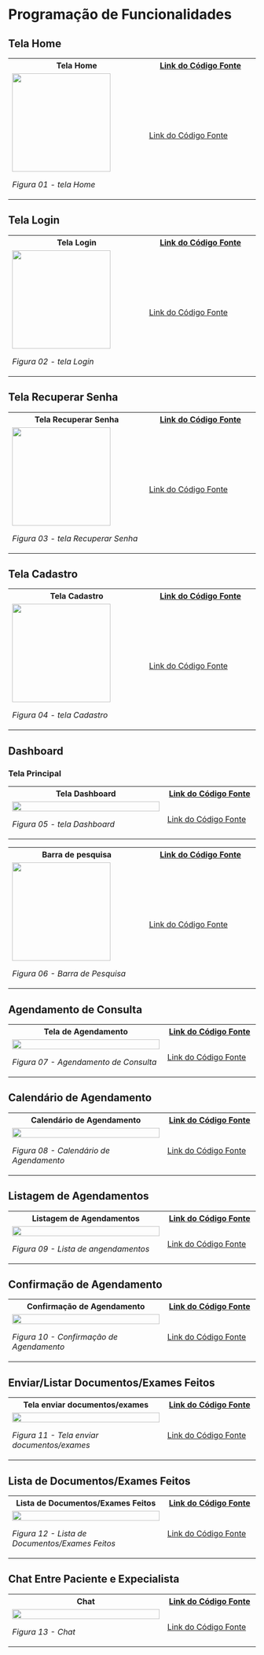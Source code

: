 # Programação de Funcionalidades

## Tela Home

<table>
    <tr>
       <th>Tela Home</th>
       <th><a href="https://github.com/ICEI-PUC-Minas-PMV-ADS/pmv-ads-2023-2-e3-proj-mov-t6-medconnect/blob/main/src/medconnect-expo/src/screens/Home/HomeScreen.tsx">Link do Código Fonte</a></th>       
    </tr>
    <tr>
    <td width="300" >
        <img width="200"  src="./img/programacao/Home.png">

_Figura 01 - tela Home_

</td>
<td width="300" >
<a href="https://github.com/ICEI-PUC-Minas-PMV-ADS/pmv-ads-2023-2-e3-proj-mov-t6-medconnect/blob/main/src/medconnect-expo/src/screens/Home/HomeScreen.tsx">Link do Código Fonte</a>
</td>
</tr>

</table>

## Tela Login

<table>
    <tr>
       <th>Tela Login</th>
       <th><a href="https://github.com/ICEI-PUC-Minas-PMV-ADS/pmv-ads-2023-2-e3-proj-mov-t6-medconnect/blob/main/src/medconnect-expo/src/screens/Login/Login.tsx">Link do Código Fonte</a></th>       
    </tr>
    <tr>
    <td width="300" >
        <img width="200"  src="./img/programacao/login.png">

_Figura 02 - tela Login_

</td>
<td width="300" >
<a href="https://github.com/ICEI-PUC-Minas-PMV-ADS/pmv-ads-2023-2-e3-proj-mov-t6-medconnect/blob/main/src/medconnect-expo/src/screens/Login/Login.tsx">Link do Código Fonte</a>
</td>
</tr>

</table>

## Tela Recuperar Senha

<table>
    <tr>
       <th>Tela Recuperar Senha</th>
       <th><a href="https://github.com/ICEI-PUC-Minas-PMV-ADS/pmv-ads-2023-2-e3-proj-mov-t6-medconnect/blob/main/src/medconnect-expo/src/screens/RecoverPassword/RecoverPassword.tsx">Link do Código Fonte</a></th>       
    </tr>
    <tr>
    <td width="300" >
        <img width="200"  src="./img/programacao/RecoverPassword.png">

_Figura 03 - tela Recuperar Senha_

</td>
<td width="300" >
<a href="https://github.com/ICEI-PUC-Minas-PMV-ADS/pmv-ads-2023-2-e3-proj-mov-t6-medconnect/blob/main/src/medconnect-expo/src/screens/Login/Login.tsx">Link do Código Fonte</a>
</td>
</tr>

</table>

## Tela Cadastro

<table>
    <tr>
       <th>Tela Cadastro</th>
       <th><a href="https://github.com/ICEI-PUC-Minas-PMV-ADS/pmv-ads-2023-2-e3-proj-mov-t6-medconnect/blob/main/src/medconnect-expo/src/screens/Register/Register.jsx">Link do Código Fonte</a></th>       
    </tr>
    <tr>
    <td width="300" >
        <img width="200"  src="./img/programacao/Cadastro.png">

_Figura 04 - tela Cadastro_

</td>
<td width="300" >
<a href="https://github.com/ICEI-PUC-Minas-PMV-ADS/pmv-ads-2023-2-e3-proj-mov-t6-medconnect/blob/main/src/medconnect-expo/src/screens/Register/Register.jsx">Link do Código Fonte</a>
</td>
</tr>

</table>

## Dashboard

### Tela Principal

<table>
    <tr>
       <th>Tela Dashboard</th>
       <th><a href="https://github.com/ICEI-PUC-Minas-PMV-ADS/pmv-ads-2023-2-e3-proj-mov-t6-medconnect/blob/main/src/medconnect-expo/src/screens/Dashboard/Dashboard.tsx">Link do Código Fonte</a></th>       
    </tr>
    <tr>
    <td width="300" >
       <img width="300" height="100%"  src="./img/programacao/dashboardFonte.png">

_Figura 05 - tela Dashboard_

</td>
<td width="300" >
<a href="https://github.com/ICEI-PUC-Minas-PMV-ADS/pmv-ads-2023-2-e3-proj-mov-t6-medconnect/blob/main/src/medconnect-expo/src/screens/Dashboard/Dashboard.tsx">Link do Código Fonte</a></th>

</td>
</tr>

</table>

<table>
    <tr>
       <th>Barra de pesquisa</th>
       <th><a href="https://github.com/pauloosilas/pmv-ads-2023-2-e3-proj-mov-t6-medconnect/blob/main/src/medconnectapp/src/components/Search/Search.tsx">Link do Código Fonte</a></span></th>       
    </tr>
    <tr>
    <td width="300" >
        <img width="200"  src="./img/Prototipo/barrapesquisa.png">

_Figura 06 - Barra de Pesquisa_

</td>
 
<td width="300" >
<a href="https://github.com/ICEI-PUC-Minas-PMV-ADS/pmv-ads-2023-2-e3-proj-mov-t6-medconnect/blob/main/src/medconnectapp/src/components/header/HeaderContainer/HeaderContainer.tsx">Link do Código Fonte</a></th>

</td>
</tr>

</table>


## Agendamento de Consulta

<table>
    <tr>
       <th>Tela de Agendamento</th>
       <th><a href="https://github.com/ICEI-PUC-Minas-PMV-ADS/pmv-ads-2023-2-e3-proj-mov-t6-medconnect/blob/main/src/medconnectapp/src/screens/Appointment/Appointment.tsx">Link do Código Fonte</a></th>       
    </tr>
    <tr>
    <td width="300" >
       <img width="300" height="100%"  src="./img/programacao/Agendamento.png">

_Figura 07 - Agendamento de Consulta_

</td>
<td width="300" >
<a href="https://github.com/ICEI-PUC-Minas-PMV-ADS/pmv-ads-2023-2-e3-proj-mov-t6-medconnect/blob/main/src/medconnectapp/src/screens/Appointment/Appointment.tsx">Link do Código Fonte</a></th>

</td>
</tr>

</table>


## Calendário de Agendamento

<table>
    <tr>
       <th>Calendário de Agendamento</th>
       <th><a href="https://github.com/ICEI-PUC-Minas-PMV-ADS/pmv-ads-2023-2-e3-proj-mov-t6-medconnect/blob/main/src/medconnectapp/src/components/Calendar/Calendar.tsx">Link do Código Fonte</a></th>       
    </tr>
    <tr>
    <td width="300" >
       <img width="300" height="100%"  src="./img/programacao/Calendario.png">

_Figura 08 - Calendário de Agendamento_

</td>
<td width="300" >
<a href="https://github.com/ICEI-PUC-Minas-PMV-ADS/pmv-ads-2023-2-e3-proj-mov-t6-medconnect/blob/main/src/medconnectapp/src/components/Calendar/Calendar.tsx">Link do Código Fonte</a></th>

</td>
</tr>

</table>



## Listagem de Agendamentos

<table>
    <tr>
       <th>Listagem de Agendamentos</th>
       <th><a href="https://github.com/ICEI-PUC-Minas-PMV-ADS/pmv-ads-2023-2-e3-proj-mov-t6-medconnect/blob/main/src/medconnectapp/src/screens/AppointmentHistory/AppointmentHistory.tsx">Link do Código Fonte</a></th>       
    </tr>
    <tr>
    <td width="300" >
       <img width="300" height="100%"  src="./img/programacao/ListaAngendamentos.png">

_Figura 09 - Lista de angendamentos_

</td>
<td width="300" >
<a href="https://github.com/ICEI-PUC-Minas-PMV-ADS/pmv-ads-2023-2-e3-proj-mov-t6-medconnect/blob/main/src/medconnectapp/src/components/ModalFeedback/ModalFeedback.tsx">Link do Código Fonte</a></th>

</td>
</tr>

</table>

## Confirmação de Agendamento 

<table>
    <tr>
       <th>Confirmação de Agendamento </th>
       <th><a href="https://github.com/ICEI-PUC-Minas-PMV-ADS/pmv-ads-2023-2-e3-proj-mov-t6-medconnect/blob/main/src/medconnectapp/src/components/ModalFeedback/ModalFeedback.tsx">Link do Código Fonte</a></th>       
    </tr>
    <tr>
    <td width="300" >
       <img width="300" height="100%"  src="./img/programacao/Confirmacao.png">

_Figura 10 - Confirmação de Agendamento_

</td>
<td width="300" >
<a href="https://github.com/ICEI-PUC-Minas-PMV-ADS/pmv-ads-2023-2-e3-proj-mov-t6-medconnect/blob/main/src/medconnectapp/src/screens/Chat/Chat.tsx">Link do Código Fonte</a></th>

</td>
</tr>

</table>

## Enviar/Listar Documentos/Exames Feitos 

<table>
    <tr>
       <th>Tela enviar documentos/exames </th>
       <th><a href="https://github.com/ICEI-PUC-Minas-PMV-ADS/pmv-ads-2023-2-e3-proj-mov-t6-medconnect/blob/main/src/medconnectapp/src/components/ModalFeedback/ModalFeedback.tsx">Link do Código Fonte</a></th>       
    </tr>
    <tr>
    <td width="300" >
       <img width="300" height="100%"  src="./img/programacao/exames.png">

_Figura 11 - Tela enviar documentos/exames_

</td>
<td width="300" >
<a href="https://github.com/ICEI-PUC-Minas-PMV-ADS/pmv-ads-2023-2-e3-proj-mov-t6-medconnect/blob/main/src/medconnectapp/src/screens/Chat/Chat.tsx">Link do Código Fonte</a></th>

</td>
</tr>

</table>


## Lista de Documentos/Exames Feitos 

<table>
    <tr>
       <th>Lista de Documentos/Exames Feitos </th>
       <th><a href="https://github.com/ICEI-PUC-Minas-PMV-ADS/pmv-ads-2023-2-e3-proj-mov-t6-medconnect/blob/main/src/medconnectapp/src/components/ModalFeedback/ModalFeedback.tsx">Link do Código Fonte</a></th>       
    </tr>
    <tr>
    <td width="300" >
       <img width="300" height="100%"  src="./img/programacao/listaExames.png">

_Figura 12 - Lista de Documentos/Exames Feitos_

</td>
<td width="300" >
<a href="https://github.com/ICEI-PUC-Minas-PMV-ADS/pmv-ads-2023-2-e3-proj-mov-t6-medconnect/blob/main/src/medconnectapp/src/screens/Chat/Chat.tsx">Link do Código Fonte</a></th>

</td>
</tr>

</table>


## Chat Entre Paciente e Expecialista 

<table>
    <tr>
       <th>Chat</th>
       <th><a href="https://github.com/ICEI-PUC-Minas-PMV-ADS/pmv-ads-2023-2-e3-proj-mov-t6-medconnect/blob/main/src/medconnectapp/src/screens/Chat/Chat.tsx">Link do Código Fonte</a></th>       
    </tr>
    <tr>
    <td width="300" >
       <img width="300" height="100%"  src="./img/programacao/Chat.png">

_Figura 13 - Chat_

</td>
<td width="300" >
<a href="https://github.com/ICEI-PUC-Minas-PMV-ADS/pmv-ads-2023-2-e3-proj-mov-t6-medconnect/blob/main/src/medconnectapp/src/screens/Chat/Chat.tsx">Link do Código Fonte</a></th>

</td>
</tr>

</table>